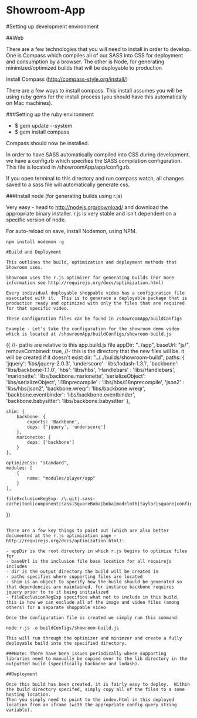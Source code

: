 Showroom-App
============

#Setting up development environment

##Web

There are a few technologies that you will need to install in order to develop.  One is Compass which compiles all of our SASS into CSS for deployment and consumption by a browser.  The other is Node, for generating minimized/optimized builds that will be deployable to production

Install Compass (http://compass-style.org/install/)

There are a few ways to install compass.  This install assumes you will be using ruby gems for the install process (you should have this automatically on Mac machines).

###Setting up the ruby environment

- $ gem update --system
- $ gem install compass

Compass should now be installed.

In order to have SASS automatically compiled into CSS during development, we have a config.rb which specifies the SASS compilation configuration.  This file is located in /showroomApp/app/config.rb.

If you open terminal to this directory and run compass watch, all changes saved to a sass file will automatically generate css.

###Install node (for generating builds using r.js)

Very easy - head to http://nodejs.org/download/ and download the appropriate binary installer.  r.js is very stable and isn't dependent on a specific version of node.

For auto-reload on save, install Nodemon, using NPM.

```
npm install nodemon -g

#Build and Deployment

This outlines the build, optimization and deployment methods that Showroom uses.

Showroom uses the r.js optimizer for generating builds (For more information see http://requirejs.org/docs/optimization.html)

Every individual deployable shoppable video has a configuration file associated with it.  This is to generate a deployable package that is production ready and optimized with only the files that are required for that specific video.

These configuration files can be found in /showroomApp/buildConfigs

Example - Let's take the configuration for the showroom demo video which is located at /showroomApp/buildConfigs/showroom-build.js
```
({
    //- paths are relative to this app.build.js file
    appDir: "../app",
    baseUrl: "js/",
    removeCombined: true,
    //- this is the directory that the new files will be. it will be created if it doesn't exist
    dir: "../../builds/showroom-build",
    paths: {
        'jquery': 'libs/jquery-2.0.3',
        'underscore': 'libs/lodash-1.3.1',
        'backbone': 'libs/backbone-1.1.0',
        'hbs': 'libs/hbs',
        'Handlebars' : 'libs/Handlebars',
        'marionette': 'libs/backbone.marionette',
        'serializeObject': 'libs/serializeObject',
        'i18nprecompile' : 'libs/hbs/i18nprecompile',
        'json2' : 'libs/hbs/json2',
        'backbone.wreqr': 'libs/backbone.wreqr',
        'backbone.eventbinder': 'libs/backbone.eventbinder',
        'backbone.babysitter': 'libs/backbone.babysitter'
    },

    shim: {
        backbone: {
            exports: 'Backbone',
            deps: ['jquery', 'underscore']
        },
        marionette: {
            deps: ['backbone']
        }
    },

    optimizeCss: "standard",
    modules: [
        {
            name: "modules/player/app"
        }
    ],

    fileExclusionRegExp: /\.git|.sass-cache|tool|component|sass|SquareBoba|boba|modcloth|taylor|square|config.rb|docs|index.js/
})
```

There are a few key things to point out (which are also better documented at the r.js optimization page - http://requirejs.org/docs/optimization.html):

- appDir is the root directory in which r.js begins to optimize files for
- baseUrl is the inclusion file base location for all requirejs includes
- dir is the output directory the build will be created in
- paths specifies where supporting files are located
- shim is an object to specify how the build should be generated so that dependencies are maintained, for instance backbone requires jquery prior to to it being initialized
- fileExclusionRegExp specifies what not to include in this build, this is how we can exclude all of the image and video files (among others) for a separate shoppable video

Once the configuration file is created we simply run this command:

node r.js -o buildConfigs/showroom-build.js

This will run through the optimizer and minimzer and create a fully deployable build into the specified directory.

###Note: There have been issues periodically where supporting libraries need to manually be copied over to the lib directory in the outputted build (specifically backbone and lodash).

##Deployment

Once this build has been created, it is fairly easy to deploy.  Within the build directory specifed, simply copy all of the files to a some hosting location.
Then you simply need to point to the index.html in this deployed location from an iframe (with the appropriate config query string variable).

